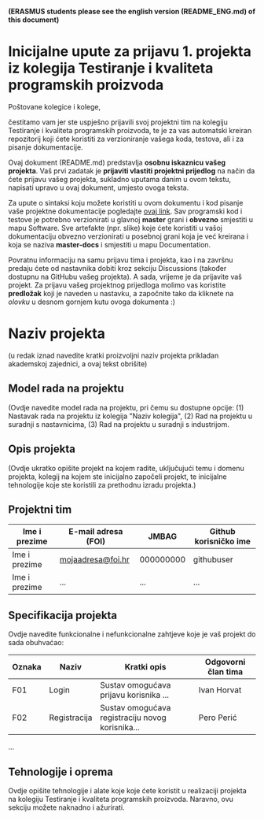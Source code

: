 **(ERASMUS students please see the english version (README_ENG.md) of this document)**

# Inicijalne upute za prijavu 1. projekta iz kolegija Testiranje i kvaliteta programskih proizvoda

Poštovane kolegice i kolege, 

čestitamo vam jer ste uspješno prijavili svoj projektni tim na kolegiju Testiranje i kvaliteta programskih proizvoda, te je za vas automatski kreiran repozitorij koji ćete koristiti za verzioniranje vašega koda, testova, ali i za pisanje dokumentacije.

Ovaj dokument (README.md) predstavlja **osobnu iskaznicu vašeg projekta**. Vaš prvi zadatak je **prijaviti vlastiti projektni prijedlog** na način da ćete prijavu vašeg projekta, sukladno uputama danim u ovom tekstu, napisati upravo u ovaj dokument, umjesto ovoga teksta.

Za upute o sintaksi koju možete koristiti u ovom dokumentu i kod pisanje vaše projektne dokumentacije pogledajte [ovaj link](https://guides.github.com/features/mastering-markdown/).
Sav programski kod i testove je potrebno verzionirati u glavnoj **master** grani i **obvezno** smjestiti u mapu Software. Sve artefakte (npr. slike) koje ćete koristiti u vašoj dokumentaciju obvezno verzionirati u posebnoj grani koja je već kreirana i koja se naziva **master-docs** i smjestiti u mapu Documentation.

Povratnu informaciju na samu prijavu tima i projekta, kao i na završnu predaju ćete od nastavnika dobiti kroz sekciju Discussions (također dostupnu na GitHubu vašeg projekta). A sada, vrijeme je da prijavite vaš projekt. Za prijavu vašeg projektnog prijedloga molimo vas koristite **predložak** koji je naveden u nastavku, a započnite tako da kliknete na *olovku* u desnom gornjem kutu ovoga dokumenta :) 

# Naziv projekta
(u redak iznad navedite kratki proizvoljni naziv projekta prikladan akademskoj zajednici, a ovaj tekst obrišite)

## Model rada na projektu
(Ovdje navedite model rada na projektu, pri čemu su dostupne opcije: (1) Nastavak rada na projektu iz kolegija "Naziv kolegija", (2) Rad na projektu u suradnji s nastavnicima, (3) Rad na projektu u suradnji s industrijom.

## Opis projekta
(Ovdje ukratko opišite projekt na kojem radite, uključujući temu i domenu projekta, kolegij na kojem ste inicijalno započeli projekt, te inicijalne tehnologije koje ste koristili za prethodnu izradu projekta.)

## Projektni tim

Ime i prezime | E-mail adresa (FOI) | JMBAG | Github korisničko ime
------------  | ------------------- | ----- | ---------------------
Ime i prezime | mojaadresa@foi.hr | 000000000 | githubuser
Ime i prezime | ... | ... | ...

## Specifikacija projekta
Ovdje navedite funkcionalne i nefunkcionalne zahtjeve koje je vaš projekt do sada obuhvaćao:

Oznaka | Naziv | Kratki opis | Odgovorni član tima
------ | ----- | ----------- | -------------------
F01 | Login | Sustav omogućava prijavu korisnika ... | Ivan Horvat
F02 | Registracija | Sustav omogućava registraciju novog korisnika... | Pero Perić
...

## Tehnologije i oprema
Ovdje opišite tehnologije i alate koje koje ćete koristit u realizaciji projekta na kolegiju Testiranje i kvaliteta programskih proizvoda. Naravno, ovu sekciju možete naknadno i ažurirati. 
